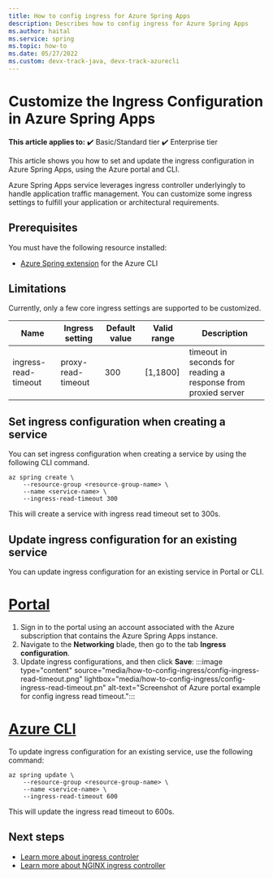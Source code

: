 ```yaml
---
title: How to config ingress for Azure Spring Apps
description: Describes how to config ingress for Azure Spring Apps
ms.author: haital
ms.service: spring
ms.topic: how-to
ms.date: 05/27/2022
ms.custom: devx-track-java, devx-track-azurecli
---
```

# Customize the Ingress Configuration in Azure Spring Apps 

**This article applies to:** ✔️ Basic/Standard tier ✔️ Enterprise tier

This article shows you how to set and update the ingress configuration in Azure Spring Apps, using the Azure portal and CLI.

Azure Spring Apps service leverages ingress controller underlyingly to handle application traffic management. You can customize some ingress settings to fulfill your application or architectural requirements.

## Prerequisites
You must have the following resource installed:
- [Azure Spring extension](/cli/azure/azure-cli-extensions-overview) for the Azure CLI

## Limitations
Currently, only a few core ingress settings are supported to be customized.

| Name                 | Ingress setting    | Default value | Valid range | Description                                                       |
| -------------------- | ------------------ | ------------- | ----------- | ----------------------------------------------------------------- |
| ingress-read-timeout | proxy-read-timeout | 300           | \[1,1800\]  | timeout in seconds for reading a response from proxied server |



## Set ingress configuration when creating a service
You can set ingress configuration when creating a service by using the following CLI command. 

```azurecli
az spring create \
    --resource-group <resource-group-name> \
    --name <service-name> \
    --ingress-read-timeout 300
```
This will create a service with ingress read timeout set to 300s.

## Update ingress configuration for an existing service

You can update ingress configuration for an existing service in Portal or CLI.

# [Portal](#tab/azure-portal)
1. Sign in to the portal using an account associated with the Azure subscription that contains the Azure Spring Apps instance.
2. Navigate to the **Networking** blade, then go to the tab **Ingress configuration**.
3. Update ingress configurations, and then click **Save**:
:::image type="content" source="media/how-to-config-ingress/config-ingress-read-timeout.png" lightbox="media/how-to-config-ingress/config-ingress-read-timeout.pn" alt-text="Screenshot of Azure portal example for config ingress read timeout.":::

# [Azure CLI](#tab/azure-cli)
To update ingress configuration for an existing service, use the following command:

```azurecli
az spring update \
    --resource-group <resource-group-name> \
    --name <service-name> \
    --ingress-read-timeout 600
```
This will update the ingress read timeout to 600s.

## Next steps

* [Learn more about ingress controler](https://kubernetes.io/docs/concepts/services-networking/ingress-controllers)
* [Learn more about NGINX ingress controller](https://kubernetes.github.io/ingress-nginx)